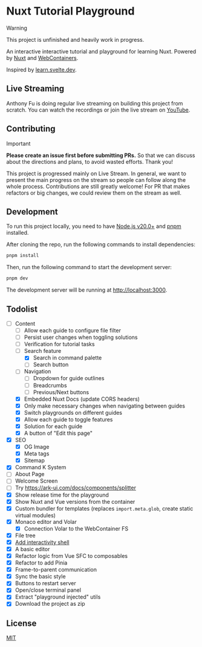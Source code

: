 # Nuxt Tutorial Playground

> [!WARNING]
> This project is unfinished and heavily work in progress.

An interactive interactive tutorial and playground for learning Nuxt. Powered by [Nuxt](https://nuxt.com/docs) and [WebContainers](https://webcontainers.io/).

Inspired by [learn.svelte.dev](https://learn.svelte.dev).

## Live Streaming

Anthony Fu is doing regular live streaming on building this project from scratch. You can watch the recordings or join the live stream on [YouTube](https://www.youtube.com/playlist?list=PL4ETc_mXFfxUGiY852jH3ctljnI2e9Rax).

## Contributing

> [!IMPORTANT]
>
> **Please create an issue first before submitting PRs.**
> So that we can discuss about the directions and plans, to avoid wasted efforts. Thank you!
>
> This project is progressed mainly on Live Stream. In general, we want to present the main progress on the stream so people can follow along the whole process. Contributions are still greatly welcome! For PR that makes refactors or big changes, we could review them on the stream as well.

## Development

To run this project locally, you need to have [Node.js v20.0+](https://nodejs.org/en/) and [pnpm](https://pnpm.io/) installed.

After cloning the repo, run the following commands to install dependencies:

```bash
pnpm install
```

Then, run the following command to start the development server:

```bash
pnpm dev
```

The development server will be running at [http://localhost:3000](http://localhost:3000).

## Todolist

- [ ] Content
  - [ ] Allow each guide to configure file filter
  - [ ] Persist user changes when toggling solutions
  - [ ] Verification for tutorial tasks
  - [ ] Search feature
    - [x] Search in command palette
    - [ ] Search button
  - [ ] Navigation
    - [ ] Dropdown for guide outlines
    - [ ] Breadcrumbs
    - [ ] Previous/Next buttons
  - [x] Embedded Nuxt Docs (update CORS headers)
  - [x] Only make necessary changes when navigating between guides
  - [x] Switch playgrounds on different guides
  - [x] Allow each guide to toggle features
  - [x] Solution for each guide
  - [x] A button of "Edit this page"
- [x] SEO
  - [x] OG Image
  - [x] Meta tags
  - [x] Sitemap
- [x] Command K System
- [ ] About Page
- [ ] Welcome Screen
- [ ] Try https://ark-ui.com/docs/components/splitter
- [x] Show release time for the playground
- [x] Show Nuxt and Vue versions from the container
- [x] Custom bundler for templates (replaces `import.meta.glob`, create static virtual modules)
- [x] Monaco editor and Volar
  - [x] Connection Volar to the WebContainer FS
- [x] File tree
- [x] [Add interactivity shell](https://webcontainers.io/tutorial/7-add-interactivity)
- [x] A basic editor
- [x] Refactor logic from Vue SFC to composables
- [x] Refactor to add Pinia
- [x] Frame-to-parent communication
- [x] Sync the basic style
- [x] Buttons to restart server
- [x] Open/close terminal panel
- [x] Extract "playground injected" utils
- [x] Download the project as zip

## License

[MIT](./LICENSE)
